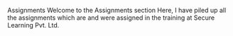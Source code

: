 Assignments
Welcome to the Assignments section
Here, I have piled up all the assignments which are and were assigned in the training at Secure Learning Pvt. Ltd.
